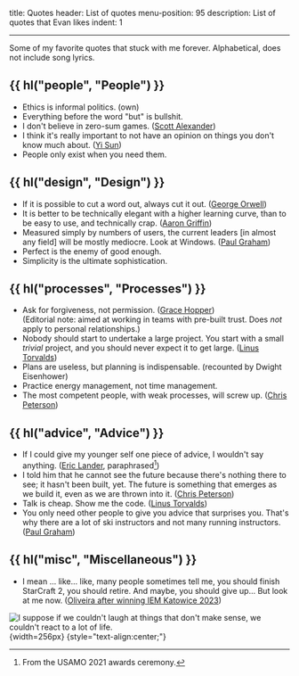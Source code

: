 title: Quotes
header: List of quotes
menu-position: 95
description: List of quotes that Evan likes
indent: 1

---

Some of my favorite quotes that stuck with me forever.
Alphabetical, does not include song lyrics.

## {{ hl("people", "People") }}

- Ethics is informal politics. (own)
- Everything before the word "but" is bullshit.
- I don't believe in zero-sum games.
  ([Scott Alexander](https://slatestarcodex.com/2015/01/01/untitled/))
- I think it's really important to not have an opinion
  on things you don't know much about.
  ([Yi Sun](http://yisun.io/))
- People only exist when you need them.

## {{ hl("design", "Design") }}

- If it is possible to cut a word out, always cut it out.
  ([George Orwell](https://sites.duke.edu/scientificwriting/orwells-6-rules/))
- It is better to be technically elegant with a higher learning curve,
  than to be easy to use, and technically crap.
  ([Aaron Griffin](https://bugs.archlinux.org/task/43302))
- Measured simply by numbers of users, the current leaders [in almost any field]
  will be mostly mediocre. Look at Windows.
  ([Paul Graham](http://www.paulgraham.com/icadmore.html))
- Perfect is the enemy of good enough.
- Simplicity is the ultimate sophistication.

## {{ hl("processes", "Processes") }}

- Ask for forgiveness, not permission.
  ([Grace Hopper](https://en.wikiquote.org/wiki/Grace_Hopper))<br />
  (Editorial note: aimed at working in teams with pre-built trust.
  Does _not_ apply to personal relationships.)
- Nobody should start to undertake a large project.
  You start with a small _trivial_ project,
  and you should never expect it to get large.
  ([Linus Torvalds](https://en.wikiquote.org/wiki/Linus_Torvalds))
- Plans are useless, but planning is indispensable.
  (recounted by Dwight Eisenhower)
- Practice energy management, not time management.
- The most competent people, with weak processes, will screw up.
  ([Chris Peterson](https://mitadmissions.org/blogs/author/petey/))

## {{ hl("advice", "Advice") }}

- If I could give my younger self one piece of advice,
  I wouldn't say anything.
  ([Eric Lander](https://en.wikipedia.org/wiki/Eric_Lander), paraphrased[^lander])
- I told him that he cannot see the future
  because there's nothing there to see; it hasn't been built, yet.
  The future is something that emerges as we build it,
  even as we are thrown into it.
  ([Chris Peterson](https://mitadmissions.org/blogs/entry/choosing-to-become-yourself/))
- Talk is cheap. Show me the code.
  ([Linus Torvalds](http://lkml.org/lkml/2000/8/25/132))
- You only need other people to give you advice that surprises you.
  That's why there are a lot of ski instructors and not many running instructors.
  ([Paul Graham](http://paulgraham.com/before.html))

## {{ hl("misc", "Miscellaneous") }}

- I mean ... like... like, many people sometimes tell me, you should
  finish StarCraft 2, you should retire. And maybe, you should give up...
  But look at me now.
  ([Oliveira after winning IEM Katowice 2023](https://www.youtube.com/watch?v=SknnGr_-KuI&t=35664s))

[^lander]: From the USAMO 2021 awards ceremony.

![I suppose if we couldn't laugh at things that don't make sense,
we couldn't react to a lot of life.](static/calvin-hobbes-life.jpg){width=256px}
{style="text-align:center;"}
